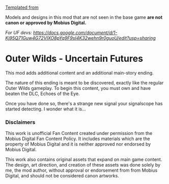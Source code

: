 [Templated from](https://github.com/Raicuparta/ow-mod-template)

Models and designs in this mod that are not seen in the base game **are not canon or approved by Mobius Digital.**

*For UF devs: https://docs.google.com/document/d/1-Kj95Q71Guw4G72VlXO8pYq9F9sI4K32wehn9r0guoU/edit?usp=sharing*

# Outer Wilds - Uncertain Futures

This mod adds additional content and an additional main-story ending.

The nature of this ending is meant to be discovered, exactly like the regular Outer Wilds gameplay. To begin this content, you must own and have beaten the DLC, Echoes of the Eye.

Once you have done so, there's a strange new signal your signalscope has started detecting. I wonder what it is...


### Disclaimers

This work is unofficial Fan Content created under permission from the Mobius Digital Fan Content Policy. It includes materials which are the property of Mobius Digital and it is neither approved nor endorsed by Mobius Digital.

This work also contains original assets that expand on main game content. The design, art direction, and creation of these assets was done solely by me, the mod author, without approval or endorsement from from Mobius Digital, and should not be considered canon artworks.
